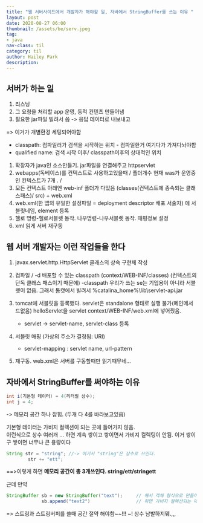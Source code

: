 ```yaml
---
title: "웹 서버사이드에서 개발자가 해야할 일, 자바에서 StringBuffer를 쓰는 이유 "
layout: post
date: 2020-08-27 06:00
thumbnail: /assets/be/serv.jpeg
tag:
- java
nav-class: til
category: til
author: Hailey Park
description: 
---
```


## 서버가 하는 일

1. 리스닝
2. 그 요청을 처리할 app 운영, 동적 컨텐츠 만들어냄
3. 필요한 jar파일 빌려서 씀 -> 응답 데이터로 내보내고

=> 이거가 개별환경 세팅되어야함

- classpath: 컴파일러가 검색을 시작하는 위치 - 컴파일한거 여기다가 가져다놔야함
- qualified name:  검색 시작 이후/ classpath이후의 상대적인 위치

1. 확장자가 java인 소스만들기. jar파일을 연결해주고 httpservlet
2. webapps(독베이스)를 컨텍스트로 사용하고있을때 / 폴더개수 현재 was가 운영중인 컨텍스트가 7개 . /
3. 모든 컨텍스트 아래엔 web-inf 폴더가 다있음  (classes(컨텍스트에 종속되는 클래스패스)/ src) + web.xml
4. web.xml(한 앱의 유일한 설정파일 = deployment descriptor 배포 서술자) 에 서블릿네임, element 등록
5. 헬로 명령-헬로서블렛 동작. 나우명령-나우서블렛 동작. 매핑정보 설정
6. xml 읽게 서버 재구동

## 웹 서버 개발자는 이런 작업들을 한다

1. javax.servlet.http.HttpServlet 클래스의 상속 구현체 작성
2. 컴파일 / -d 배포할 수 있는 classpath (context/WEB-INF/classes) (컨텍스트의 단독 클래스 패스이기 때문에)
    -classpath 우리가 쓰는 se는 기업용이 아니라 서블렛이 없음. 그래서 톰캣에서 빌려서 %catalina_home%\lib\servlet-api.jar
3. tomcat에 서블릿을 등록했다.  servlet은 standalone 형태로 실행 불가(메인메서드없음) helloServlet을 servlet context/WEB-INF/web.xml에 넣어줬음.
   - servlet -> servlet-name, servlet-class 등록

4. 서블릿 매핑 (가상의 주소가 결정됨: URI)
   - servlet-mapping : servlet name, url-pattern

5. 재구동. web.xml은 서버를 구동할때만 읽기때무네...

## 자바에서 StringBuffer를 써야하는 이유

```java
int i(기본형 데이터) = 4(리터럴 상수);
int j = 4; 
```

-> 메모리 공간 하나 잡힘.  (두개 다 4를 바라보고있음)

기본형 데이터는 가비지 컬렉션이 되는 곳에 들어가지 않음.  
이런식으로 상수 여러개 ... 하면 계속 쌓이고 쌓이면서 가비지 컬렉팅이 안됨. 이거 쌓이구 쌓이면 너무나 큰 용량이다

```java
String str = "string"; //-> 여기서 "string"은 상수로 쓰인다. 
        str += "ett";
```

==>이렇게 하면 **메모리 공간이 총 3개쓰인다. string/ett/stringett**

근데 만약

```java
StringBuffer sb = new StringBuffer("text");     // 해서 객체 형식으로 만들어주고
             sb.append("text2")                 // 하면 가비지 컬렉션되는 메모리 영역에 1개. 
```

=> 스트링과 스트링버퍼를 쓸때 공간 절약 해야함~~!!! ~! 상수 남발하지뭬.,,,
